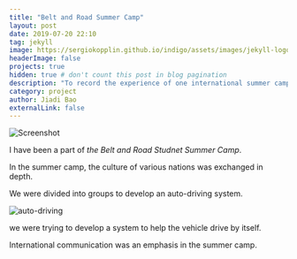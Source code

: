 ```yaml
---
title: "Belt and Road Summer Camp"
layout: post
date: 2019-07-20 22:10
tag: jekyll
image: https://sergiokopplin.github.io/indigo/assets/images/jekyll-logo-light-solid.png
headerImage: false
projects: true
hidden: true # don't count this post in blog pagination
description: "To record the experience of one international summer camp."
category: project
author: Jiadi Bao
externalLink: false
---
```


![Screenshot](https://JiadiBao.github.io/assets/images/summer_camp_1.jpg)

I have been a part of *the Belt and Road Studnet Summer Camp*.

In the summer camp, the culture of various nations was exchanged in depth. 

We were divided into groups to develop an auto-driving system.

![auto-driving](https://JiadiBao.github.io/assets/images/summer_camp_2.jpg)

we were trying to develop a system to help the vehicle drive by itself.

International communication was an emphasis in the summer camp.
